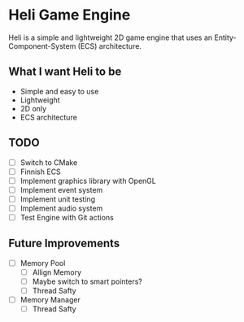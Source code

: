 # Heli Game Engine

Heli is a simple and lightweight 2D game engine that uses an Entity-Component-System (ECS) architecture.

## What I want Heli to be
- Simple and easy to use
- Lightweight
- 2D only
- ECS architecture

## TODO
- [ ] Switch to CMake
- [ ] Finnish ECS
- [ ] Implement graphics library with OpenGL
- [ ] Implement event system
- [ ] Implement unit testing
- [ ] Implement audio system
- [ ] Test Engine with Git actions

## Future Improvements
- [ ] Memory Pool
  - [ ] Allign Memory
  - [ ] Maybe switch to smart pointers?
  - [ ] Thread Safty
- [ ] Memory Manager
  - [ ] Thread Safty
